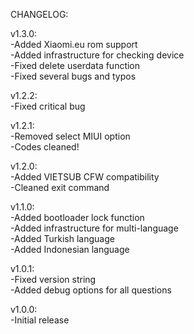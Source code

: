 CHANGELOG:  
  
v1.3.0:  
-Added Xiaomi.eu rom support  
-Added infrastructure for checking device  
-Fixed delete userdata function  
-Fixed several bugs and typos  
  
v1.2.2:  
-Fixed critical bug  
  
v1.2.1:  
-Removed select MIUI option  
-Codes cleaned!  
  
v1.2.0:  
-Added VIETSUB CFW compatibility  
-Cleaned exit command  
  
v1.1.0:  
-Added bootloader lock function  
-Added infrastructure for multi-language  
-Added Turkish language  
-Added Indonesian language  
  
v1.0.1:  
-Fixed version string  
-Added debug options for all questions  
  
v1.0.0:  
-Initial release
  
